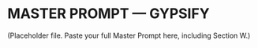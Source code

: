 # MASTER PROMPT — GYPSIFY

(Placeholder file. Paste your full Master Prompt here, including Section W.)
